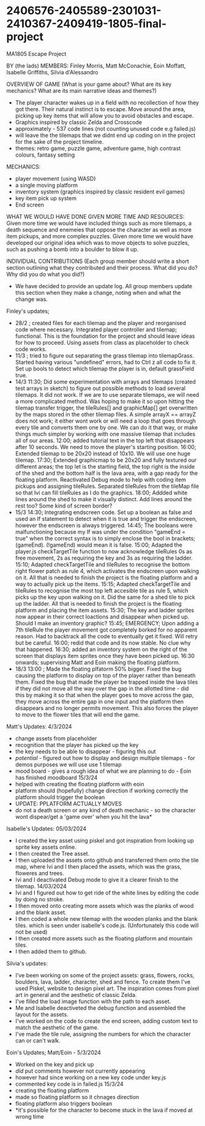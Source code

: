 # 2406576-2405589-2301031-2410367-2409419-1805-final-project

MA1805 Escape Project

BY (the lads)
MEMBERS: Finley Morris, Matt McConachie, Eoin Moffatt, Isabelle Griffiths, Silvia d'Alessandro

OVERVIEW OF GAME
(What is your game about? What are its key mechanics? What are its main narrative
ideas and themes?)
- The player character wakes up in a field with no recollection of how they got there. Their natural instinct is to escape. Move around the area, picking up key items that will allow you to avoid obstacles and escape. 
- Graphics inspired by classic Zelda and Crosscode 
- approximately - 537 code lines (not counting unused code e.g failed.js)
- will leave the the tilemaps that we didnt end up coding on in the project for the sake of the project timeline.
- themes: retro game, puzzle game, adventure game, high contrast colours, fantasy setting

MECHANICS: 
- player movement (using WASD)
- a single moving platform 
- inventory system (graphics inspired by classic resident evil games)
- key item pick up system 
- End screen 

WHAT WE WOULD HAVE DONE GIVEN MORE TIME AND RESOURCES:
Given more time we would have included things such as more tilemaps, a death sequence and enemeies that oppose the character as well as more item pickups, and more complex puzzles.
Given more time we would have developed our original idea which was to move objects to solve puzzles, such as pushing a bomb into a boulder to blow it up. 

INDIVIDUAL CONTRIBUTIONS
(Each group member should write a short section outlining what they contributed
and their process. What did you do? Why did you do what you did?)
- We have decided to provide an update log. All group members update this section when they make a change, noting when and what the change was.  

Finley's updates;
- 28/2 ; created files for each tilemap and the player and reorganised code where necessary. Integrated player controller and tilemap; functional. This is the foundation for the project and should leave ideas for how to proceed. Using assets from class as placeholder to check code works. 
- 11/3 ; tried to figure out separating the grass tilemap into tilemapGrass. Started having various "undefined" errors, had to Ctrl z all code to fix it. Set up bools to detect which tilemap the player is in, default grassField true. 
- 14/3 11:30; Did some experimentation with arrays and tilemaps (created test arrays in sketch) to figure out possible methods to load several tilemaps. It did not work. If we are to use separate tilemaps, we will need a more complicated method. Was hoping to make it so upon hitting the tilemap transfer trigger, the tileRules[] and graphicMap[] get overwritten by the maps stored in the other tilemap files. A simple arrayX == arrayZ does not work; it either wont work or will need a loop that goes through every tile and converts them one by one. We can do it that way, or make things much simpler by working with one massive tilemap that includes all of our areas. 
12:00; added tutorial text in the top left that disappears after 10 seconds. We need to move the player's starting position.
16:00; Extended tilemap to be 20x20 instead of 10x10. We will use one huge tilemap. 
17:30; Extended graphicmap to be 20x20 and fully textured our different areas; the top let is the starting field, the top right is the inside of the shed and the bottom half is the lava area, with a gap ready for the floating platform. Reactivated Debug mode to help with coding item pickups and assigning tileRules. Separated tileRules from the tileMap file so that Ivi can fill tileRules as I do the graphics. 
18:00; Addded white lines around the shed to make it visually distinct. Add lines around the rest too? Some kind of screen border?
- 15/3 14:30; Integrating endscreen code. Set up a boolean as false and used an If statement to detect when it is true and trigger the endscreen, however the endscreen is always triggered. 
14:45; The booleans were malfunctioning because my If was under the condition "gameEnd = true" when the correct syntax is to simply enclose the bool in brackets; (gameEnd). (!gameEnd) would mean it is false.
15:00; Adapted the player.js checkTargetTile function to now acknowledge tileRules 0s as free movement, 2s as requiring the key and 3s as requiring the ladder. 
15:10; Adapted checkTargetTile and tileRules to recognise the bottom right flower patch as rule 4, which activates the endscreen upon walking on it. All that is needed to finish the project is the floating platform and a way to actually pick up the items. 
15:15; Adapted checkTargetTile and tileRules to recognise the most top left accesible tile as rule 5, which picks up the key upon walking on it. Did the same for a shed tile to pick up the ladder. All that is needed to finish the project is the floating platform and placing the item assets.
15:30; The key and ladder sprites now appear in their correct loactions and disappear when picked up. Should I make an inventory graphic?
15:45; EMERGENCY; Upon adding a 7th tileRule the player movement got completely borked for no apparent reason. Had to backtrack all the code to eventually get it fixed. Will retry but be careful. 
16:00; redid that code and its now stable. No clue why that happened. 
16:30; added an inventory system on the right of the screen that displays item sprites once they have been picked up.
16:30 onwards; supervising Matt and Eoin making the floating platform. 
- 18/3 13:00 ; Made the floating plfatorm 50% bigger. Fixed the bug causing the platform to display on top of the player rather than beneath them. Fixed the bug that made the player be trapped inside the lava tiles if they did not move all the way over the gap in the allotted time - did this by making it so that when the player goes to move across the gap, they move across the entire gap in one input and the platform then disappears and no longer permits movement. This also forces the player to move to the flower tiles that will end the game.  


Matt's Updates: 
4/3/2024 
- change assets from placeholder
- recognition that the player has picked up the key
- the key needs to be able to disappear - figuring this out
- *potential* - figured out how to display and design multiple tilemaps - for demos purposes we will use use 1 tilemap
- mood board - gives a rough idea of what we are planning to do - Eoin has finished moodboard
15/3/24
- helped with creating the floating platform with eoin 
- platform should (hopefully) change direction if working correctly 
the platform should trigger the boolean 
- UPDATE: PPLATFORM ACTUALLY MOVES 
- do not a death screen or any kind of death mechanic - so the character wont dispear/get a 'game over' when you hit the lava* 

Isabelle's Updates:
05/03/2024
- I created the key asset using piskel and got inspiration from looking up sprite key assets online. 
- I then created the Tree asset.
- I then uploaded the assets onto github and transferred them onto the tile map, where Ivi and I then placed the assets, which was the grass, floweres and trees. 
- Ivi and I deactivated Debug mode to give it a clearer finish to the tilemap. 
14/03/2024
- Ivi and I figured out how to get ride of the white lines by editing the code by doing no stroke. 
- I then moved onto creating more assets which was the planks of wood and the blank asset. 
- I then coded a whole new tilemap with the wooden planks and the blank tiles. which is seen under isabelle's code.js. (Unfortunately this code will not be used)
- I then created more assets such as the floating platform and mountain tiles.
- I then added them to github. 

Silvia's updates:
- I've been working on some of the project assets: grass, flowers, rocks, boulders, lava, ladder, character, shed and fence. To create them I've used Piskel, website to design pixel art. The inspiration comes from pixel art in general and the aesthetic of classic Zelda.
- I've filled the load image function with the path to each asset.
- Me and Isabelle deactiveted the debug function and assembled the layout for the assets.
- I've worked on the code to create the end screen, adding custom text to match the aesthetic of the game.
- I've made the tile rule, assigning the numbers for which the character can or can't walk.

Eoin's Updates;
Matt/Eoin - 5/3/2024
- Worked on the key and pick up 
- *did* put comments however not currently appearing
- however had since working on a new key code under key.js 
- commented key code is in failed.js
15/3/24
- creating the floating platform
- made so floating platform so it chnages direction
- floating platform also triggers boolean
- *it's possible for the character to become stuck in the lava if moved at wrong time

